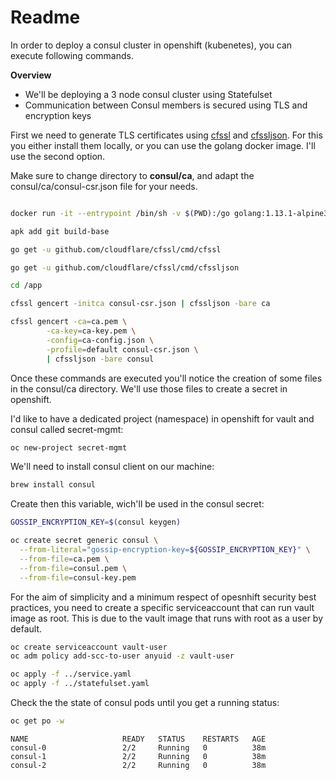 # Readme

In order to deploy a consul cluster in openshift (kubenetes), you can execute following commands.

**Overview**

- We'll be deploying a 3 node consul cluster using Statefulset
- Communication between Consul members is secured using TLS and encryption keys

First we need to generate TLS certificates using [cfssl](https://pkg.cfssl.org/) and [cfssljson](https://pkg.cfssl.org/). For this you either install them locally, or you can use the golang docker image. I'll use the second option.

Make sure to change directory to **consul/ca**, and adapt the consul/ca/consul-csr.json file for your needs.

```bash

docker run -it --entrypoint /bin/sh -v $(PWD):/go golang:1.13.1-alpine3.10

apk add git build-base

go get -u github.com/cloudflare/cfssl/cmd/cfssl

go get -u github.com/cloudflare/cfssl/cmd/cfssljson

cd /app

cfssl gencert -initca consul-csr.json | cfssljson -bare ca

cfssl gencert -ca=ca.pem \
        -ca-key=ca-key.pem \
        -config=ca-config.json \
        -profile=default consul-csr.json \
        | cfssljson -bare consul

```

Once these commands are executed you'll notice the creation of some files in the consul/ca directory. We'll use those files to create a secret in openshift.

I'd like to have a dedicated project (namespace) in openshift for vault and consul called secret-mgmt:

```bash
oc new-project secret-mgmt
```

We'll need to install consul client on our machine:

```bash
brew install consul
```

Create then this variable, wich'll be used in the consul secret:

```bash
GOSSIP_ENCRYPTION_KEY=$(consul keygen)

oc create secret generic consul \
  --from-literal="gossip-encryption-key=${GOSSIP_ENCRYPTION_KEY}" \
  --from-file=ca.pem \
  --from-file=consul.pem \
  --from-file=consul-key.pem
```

For the aim of simplicity and a minimum respect of opesnhift security best practices, you need to create a specific serviceaccount that can run vault image as root. This is due to the vault image that runs with root as a user by default.

```bash
oc create serviceaccount vault-user
oc adm policy add-scc-to-user anyuid -z vault-user

oc apply -f ../service.yaml
oc apply -f ../statefulset.yaml

```

Check the the state of consul pods until you get a running status:

```bash
oc get po -w
```

```
NAME                     READY   STATUS    RESTARTS   AGE
consul-0                 2/2     Running   0          38m
consul-1                 2/2     Running   0          38m
consul-2                 2/2     Running   0          38m
```
